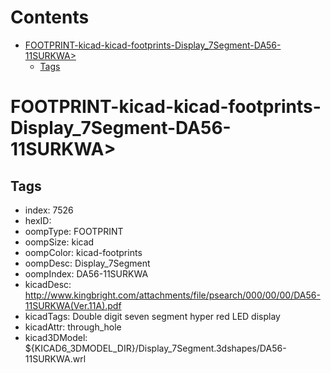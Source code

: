 



Contents
========

* [FOOTPRINT-kicad-kicad-footprints-Display_7Segment-DA56-11SURKWA>](#footprint-kicad-kicad-footprints-display_7segment-da56-11surkwa)
	* [Tags](#tags)

# FOOTPRINT-kicad-kicad-footprints-Display_7Segment-DA56-11SURKWA>

## Tags

- index: 7526
- hexID: 
- oompType: FOOTPRINT
- oompSize: kicad
- oompColor: kicad-footprints
- oompDesc: Display_7Segment
- oompIndex: DA56-11SURKWA
- kicadDesc: http://www.kingbright.com/attachments/file/psearch/000/00/00/DA56-11SURKWA(Ver.11A).pdf
- kicadTags: Double digit seven segment hyper red LED display
- kicadAttr: through_hole
- kicad3DModel: ${KICAD6_3DMODEL_DIR}/Display_7Segment.3dshapes/DA56-11SURKWA.wrl
